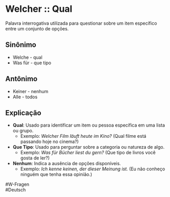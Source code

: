 # Welcher :: Qual
Palavra interrogativa utilizada para questionar sobre um item específico entre um conjunto de opções.

## Sinônimo
- Welche - qual  
- Was für - que tipo  

## Antônimo
- Keiner - nenhum  
- Alle - todos  

## Explicação
- **Qual**: Usado para identificar um item ou pessoa específica em uma lista ou grupo.
  - Exemplo: *Welcher Film läuft heute im Kino?* (Qual filme está passando hoje no cinema?)
- **Que Tipo**: Usado para perguntar sobre a categoria ou natureza de algo.
  - Exemplo: *Was für Bücher liest du gern?* (Que tipo de livros você gosta de ler?)
- **Nenhum**: Indica a ausência de opções disponíveis.
  - Exemplo: *Ich kenne keinen, der dieser Meinung ist.* (Eu não conheço ninguém que tenha essa opinião.)

#W-Fragen  
#Deutsch
